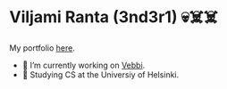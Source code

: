 # Viljami Ranta (3nd3r1) 💀☠️☠️

My portfolio [here](https://ender.fi).

- 🔭 I’m currently working on [Vebbi](https://vebbi.fi).
- 🌱 Studying CS at the Universiy of Helsinki.


<!--
**3nd3r1/3nd3r1** is a ✨ _special_ ✨ repository because its `README.md` (this file) appears on your GitHub profile.

Here are some ideas to get you started:

- 🔭 I’m currently working on ...
- 🌱 I’m currently learning ...
- 👯 I’m looking to collaborate on ...
- 🤔 I’m looking for help with ...
- 💬 Ask me about ...
- 📫 How to reach me: ...
- 😄 Pronouns: ...
- ⚡ Fun fact: ...
-->
